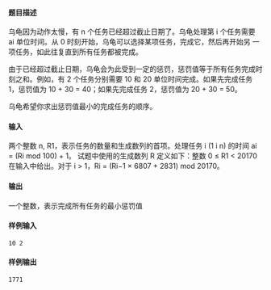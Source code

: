 #### 题目描述

乌龟因为动作太慢，有 n 个任务已经超过截止日期了。乌龟处理第 i 个任务需要 ai 单位时间。从 0 时刻开始，乌龟可以选择某项任务，完成它，然后再开始另 一项任务，如此往复直到所有任务都被完成。

由于已经超过截止日期，乌龟会为此受到一定的惩罚，惩罚值等于所有任务完成时刻之和。例如，有 2 个任务分别需要 10 和 20 单位时间完成。如果先完成任务 1，惩罚值为 10 + 30 = 40；如果先完成任务 2，惩罚值为 20 + 30 = 50。

乌龟希望你求出惩罚值最小的完成任务的顺序。

#### 输入

两个整数 n, R1，表示任务的数量和生成数列的首项。处理任务 i (1 i  n) 的时间 ai = (Ri mod 100) + 1。  		 			试题中使用的生成数列 R 定义如下：整数 0 ≤ R1 < 20170 在输入中给出。对于 i > 1，Ri = (Ri−1 × 6807 + 2831) mod 20170。

#### 输出

一个整数，表示完成所有任务的最小惩罚值

#### 样例输入

```
10 2
```

#### 样例输出

```
1771
```

